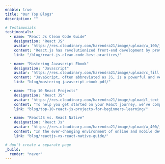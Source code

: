 ```yaml
---
enable: true
title: "Our Top Blogs"
description: ""

# Testimonials
testimonials:
  - name: "React Js Clean Code Guide"
    designation: "React JS"
    avatar: "https://res.cloudinary.com/harendra21/image/upload/w_100/javascriptwithexample/React_JS_Clean_Code_Guide_l3cv4e.png"
    content: "React.js has revolutionized front-end development by providing a powerful and efficient way to build user interfaces. However, as your React application grows in complexity, maintaining clean, readable, and maintainable code becomes crucial. "
    link: "/blog/react-js-clean-code-best-practices/"

  - name: "Mastering Javascript Ebook"
    designation: "Javascript"
    avatar: "https://res.cloudinary.com/harendra21/image/upload/c_fill,w_400,h_210/javascriptwithexample/Js_Ebook_lovjwz.png"
    content: "JavaScript, often abbreviated as JS, is a powerful and versatile programming language that plays a pivotal role in web development. As a client-side scripting language, it enables developers to create dynamic and interactive content within web browsers. "
    link: "blog/mastering-javascript-ebook-pdf/"

  - name: "Top 10 React Projects"
    designation: "React JS"
    avatar: "https://res.cloudinary.com/harendra21/image/upload/l_text:Roboto_50_bold:Top%2010%20React.js%20Projects%20for%20Beginners,co_rgb:fff/javascriptwithexample/bg5.png"
    content: "To help you get started on your React journey, we’ve compiled a list of the top 10 React.js projects for beginners. These projects are carefully chosen to provide a progressive learning experience while covering various aspects of React development."
    link: "blog/top-10-react-js-projects-for-beginners-learning/"

  - name: "ReactJS vs. React Native"
    designation: "React Js"
    avatar: "https://res.cloudinary.com/harendra21/image/upload/w_400/javascriptwithexample/React_Vs_React_Native_xfvouo.png"
    content: "In the ever-changing environment of online and mobile development, Facebook’s ReactJS and React Native frameworks have emerged as two formidable frameworks. While they share the name “React” and several key features, they serve different purposes and are designed for various platforms."
    link: "blog/reactjs-vs-react-native-guide/"

# don't create a separate page
_build:
  render: "never"
---
```

